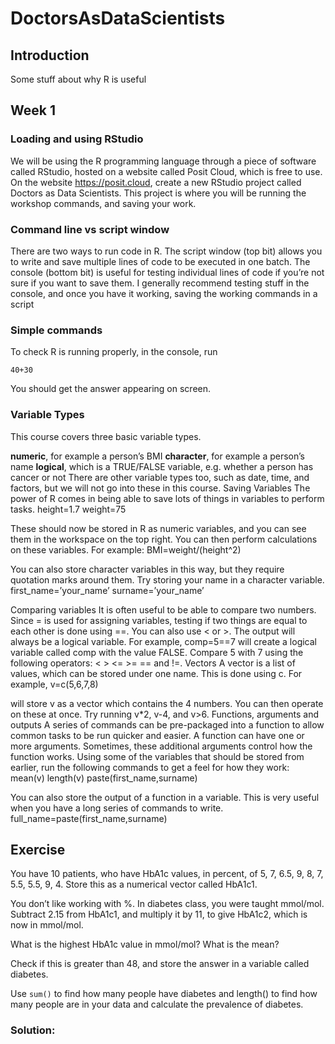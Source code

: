 # DoctorsAsDataScientists

## Introduction

Some stuff about why R is useful

## Week 1

### Loading and using RStudio

We will be using the R programming language through a piece of software called RStudio, hosted on a website called Posit Cloud, which is free to use.
On the website https://posit.cloud, create a new RStudio project called Doctors as Data Scientists. This project is where you will be running the workshop commands, and saving your work.

### Command line vs script window

There are two ways to run code in R. The script window (top bit) allows you to write and save multiple lines of code to be executed in one batch. The console (bottom bit) is useful for testing individual lines of code if you’re not sure if you want to save them. I generally recommend testing stuff in the console, and once you have it working, saving the working commands in a script

### Simple commands

To check R is running properly, in the console, run

``` 40+30 ```

You should get the answer appearing on screen.

### Variable Types

This course covers three basic variable types.

**numeric**, for example a person’s BMI
**character**, for example a person’s name
**logical**, which is a TRUE/FALSE variable, e.g. whether a person has cancer or not
There are other variable types too, such as date, time, and factors, but we will not go into these in this course.
Saving Variables
The power of R comes in being able to save lots of things in variables to perform tasks. 
height=1.7
weight=75

These should now be stored in R as numeric variables, and you can see them in the workspace on the top right. You can then perform calculations on these variables. For example:
BMI=weight/(height^2)

You can also store character variables in this way, but they require quotation marks around them. Try storing your name in a character variable.
first_name=’your_name’
surname=’your_name’

Comparing variables
It is often useful to be able to compare two numbers. Since = is used for assigning variables, testing if two things are equal to each other is done using ==. You can also use < or >. The output will always be a logical variable.
For example, comp=5==7 will create a logical variable called comp with the value FALSE.
Compare 5 with 7 using the following operators: < > <= >= == and !=.
Vectors
A vector is a list of values, which can be stored under one name. This is done using c. For example,
v=c(5,6,7,8)

will store v as a vector which contains the 4 numbers. You can then operate on these at once.
Try running v*2, v-4, and v>6.
Functions, arguments and outputs
A series of commands can be pre-packaged into a function to allow common tasks to be run quicker and easier.
A function can have one or more arguments. Sometimes, these additional arguments control how the function works.
Using some of the variables that should be stored from earlier, run the following commands to get a feel for how they work:
mean(v)
length(v)
paste(first_name,surname)

You can also store the output of a function in a variable. This is very useful when you have a long series of commands to write.
full_name=paste(first_name,surname)

## Exercise

You have 10 patients, who have HbA1c values, in percent, of 5, 7, 6.5, 9, 8, 7, 5.5, 5.5, 9, 4. Store this as a numerical vector called HbA1c1.

You don’t like working with %. In diabetes class, you were taught mmol/mol. Subtract 2.15 from HbA1c1, and multiply it by 11, to give HbA1c2, which is now in mmol/mol.

What is the highest HbA1c value in mmol/mol? What is the mean?

Check if this is greater than 48, and store the answer in a variable called diabetes. 

Use ```sum()``` to find how many people have diabetes and length() to find how many people are in your data and calculate the prevalence of diabetes.

### Solution:

<!-- 

HbA1c1=c(5, 7, 6.5, 9, 8, 7, 5.5, 4.5, 9, 4)
HbA1c2=11*(HbA1c1-2.15)
max_HbA1c= max(HbA1c2)
mean_HbA1c= mean(HbA1c2)
diabetes=HbA1c2>48
prevalence=sum(diabetes)/length(diabetes)

-->


<!-- 

## Week 2

 Can I put loads of stuff here
 -->

